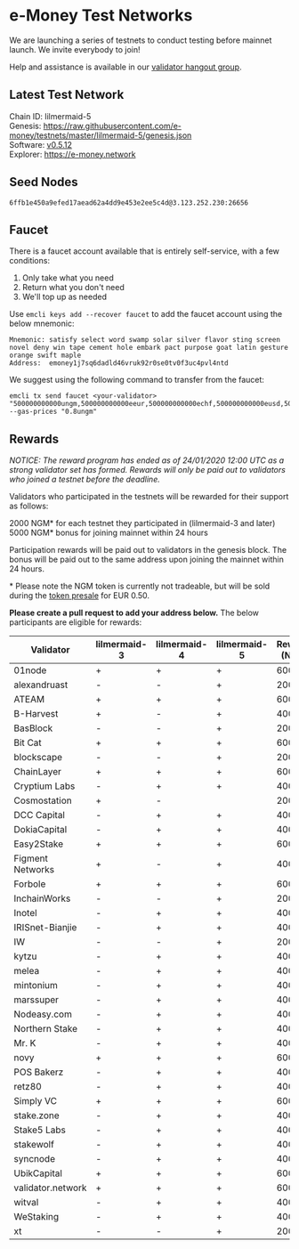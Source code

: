 # e-Money Test Networks

We are launching a series of testnets to conduct testing before mainnet launch. We invite everybody to join!

Help and assistance is available in our [validator hangout group](https://t.me/joinchat/HBB5elfpWv8rADBFhhjbtg).

## Latest Test Network

Chain ID: lilmermaid-5  
Genesis:  https://raw.githubusercontent.com/e-money/testnets/master/lilmermaid-5/genesis.json  
Software: [v0.5.12](https://github.com/e-money/em-ledger/releases/tag/v0.5.12)  
Explorer: https://e-money.network  

## Seed Nodes

```
6ffb1e450a9efed17aead62a4dd9e453e2ee5c4d@3.123.252.230:26656  
```

## Faucet

There is a faucet account available that is entirely self-service, with a few conditions:

1) Only take what you need
2) Return what you don't need
3) We'll top up as needed

Use `emcli keys add --recover faucet` to add the faucet account using the below mnemonic:
```
Mnemonic: satisfy select word swamp solar silver flavor sting screen novel deny win tape cement hole embark pact purpose goat latin gesture orange swift maple
Address:  emoney1j7sq6dadld46vruk92r0se0tv0f3uc4pvl4ntd
```

We suggest using the following command to transfer from the faucet:
```
emcli tx send faucet <your-validator> "500000000000ungm,500000000000eeur,500000000000echf,500000000000eusd,5000000000000ejpy" --gas-prices "0.8ungm"
```

## Rewards
*NOTICE: The reward program has ended as of 24/01/2020 12:00 UTC as a strong validator set has formed. Rewards will only be paid out to validators who joined a testnet before the deadline.*

Validators who participated in the testnets will be rewarded for their support as follows:

2000 NGM* for each testnet they participated in (lilmermaid-3 and later)  
5000 NGM* bonus for joining mainnet within 24 hours  

Participation rewards will be paid out to validators in the genesis block. The bonus will be paid out to the same address upon joining the mainnet within 24 hours.  

\* Please note the NGM token is currently not tradeable, but will be sold during the [token presale](https://e-money.com/presale.html) for EUR 0.50. 

**Please create a pull request to add your address below.** The below participants are eligible for rewards:

| Validator  | lilmermaid-3 | lilmermaid-4 | lilmermaid-5 | Rewards (NGM) | Address |
|------------|---------------|--------------|--------------|---------------|---------|
| 01node | + | + | + | 6000 | emoney1s34xgst5slleg22ey8gwnfd4yf977xrs3h5qej | 
| alexandruast | - | - | + | 2000 | emoney1ualhu3fjgg77g485gmyswkq3w0dp7gysshv0cz |
| ATEAM | + | + | + | 6000 | emoney1edxhamqghv5naa6gjtar5jgxg6ly2rt4qfhf4x |
| B-Harvest | + | - | + | 4000 | emoney1zgv6tqess9q6y4cj28ldpjllrqlyzqqhq004k3 |
| BasBlock | - | - | + | 2000 | emoney17v5v5nwqs9677u92us0qdare549tj7gn7pv78d |
| Bit Cat | + | + | + | 6000 | emoney1qk3a2lpm5mskwnpsjm25qzs9urqhwclmuqkejs |
| blockscape | - | - | + | 2000 | emoney1lyy7q6lt5gyt43sxms4tt9smcnrqy2j0nxt3wf |
| ChainLayer | + | + | + | 6000 | |emoney1kgddca7qj96z0qcxr2c45z73cfl0c75p57l33h
| Cryptium Labs | - | + | + | 4000 | |
| Cosmostation | + | - |  | 2000 | |
| DCC Capital | - | + | + | 4000 | emoney1q4k07zr7504f2tcdfpl4xmawlgq6yz4mzwhq7v |
| DokiaCapital | - | + | + | 4000 | emoney1z89utvygweg5l56fsk8ak7t6hh88fd0amftwj4 |
| Easy2Stake | + | + | + | 6000 | emoney1qjy6hpc65mp6yc7hf234y3sf0rtmumnt3dx44p | 
| Figment Networks | + | - | + | 4000 | |
| Forbole | + | + | + | 6000 | emoney1293pqwtzu67zp8txuya4yts03ccw5kgfz83kmf |
| InchainWorks | - | - | + | 2000 | |
| Inotel | - | + | + | 4000 | emoney17wcggpjx007uc09s8y4hwrj8f228mlweu9p4qf |
| IRISnet-Bianjie | - | + | + | 4000 | |
| IW | - | - | + | 2000 | |
| kytzu | - | + | + | 4000 | emoney1wtv0kp6ydt03edd8kyr5arr4f3yc52vpmty82j |
| melea | - | + | + | 4000 | emoney1cu84axdsggf2w3s4pgfg406p0ex9hp682gehrz |
| mintonium | - | + | + | 4000 |emoney1eq55wawvpv044z68tm456mdh8jgvlt32kftlzc |
| marssuper | - | + | + | 4000 | emoney1j40h49qch2kcx28pc892hmyl930skzzxlw75ax |
| Nodeasy.com | - | + | + | 4000 | emoney159uhuzucvmtftdappd4smuks4v7s0dpmcednm2 |
| Northern Stake | - | + | + | 4000 | |
| Mr. K | - | + | + | 4000 | emoney1cv4leeaavx5lu5n7jgrdklt76rgx2xtdw5df95 |
| novy | + | + | + | 6000 | emoney1q2kc675fw536jq74f6ekwae2pr5pksue22sn3a |
| POS Bakerz | - | + | + | 4000 | emoney1tw0qj9nuqx8nhn9d0zup64navtc0c4hdh9kxst |
| retz80 | - | + | + | 4000 | emoney1ygm45zwa7y6smay587rws60wptuauycmc0gf8r |
| Simply VC | + | + | + | 6000 | emoney1sz7rp920hgupfl0p6c7kwkaes8q8tx3luz3va4 |
| stake.zone | - | + | + | 4000 | emoney1tmu0fayvksthpt4qety8dn55lc8pg4sphyapz5 |
| Stake5 Labs | - | + | + | 4000 |emoney1d6q0xxdugldf85xhkjtw4q7tc5v46ff3ytezyu |
| stakewolf | - | + | + | 4000 |emoney1waqn2psrhs4vz5gz9p77hv9cxw3xcccffyph02 |
| syncnode | - | + | + | 4000 | emoney1s3x3wy58ssrjf7097406alryeejfamhrtgd0q5 |
| UbikCapital | + | + | + | 6000 | |
| validator.network | + | + | + | 6000 | emoney1sxx9mszve0gaedz5ld7qdkjkfv8z992avdth5f |
| witval | - | + | + | 4000 | |
| WeStaking | - | + | + | 4000 | emoney1ptyzewnns2kn37ewtmv6ppsvhdnmeapvp7kyl6 |
| xt | - | - | + | 2000 | |
